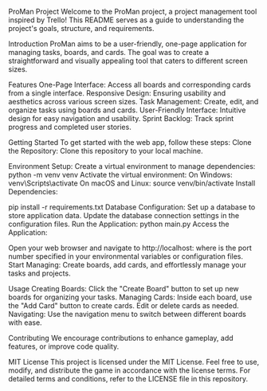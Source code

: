 ProMan Project
Welcome to the ProMan project, a project management tool inspired by Trello! 
This README serves as a guide to understanding the project's goals, structure, and requirements.

Introduction
ProMan aims to be a user-friendly, one-page application for managing tasks, boards, and cards. 
The goal was to create a straightforward and visually appealing tool that caters to different screen sizes.

Features
One-Page Interface: Access all boards and corresponding cards from a single interface.
Responsive Design: Ensuring usability and aesthetics across various screen sizes.
Task Management: Create, edit, and organize tasks using boards and cards.
User-Friendly Interface: Intuitive design for easy navigation and usability.
Sprint Backlog: Track sprint progress and completed user stories.

Getting Started
To get started with the web app, follow these steps:
Clone the Repository: Clone this repository to your local machine.

Environment Setup:
Create a virtual environment to manage dependencies:
python -m venv venv
Activate the virtual environment:
On Windows: venv\Scripts\activate
On macOS and Linux: source venv/bin/activate
Install Dependencies:

pip install -r requirements.txt
Database Configuration:
Set up a database to store application data.
Update the database connection settings in the configuration files.
Run the Application:
python main.py
Access the Application:

Open your web browser and navigate to http://localhost:<PORT> where <PORT> is the port number specified in your environmental variables or configuration files.
Start Managing: Create boards, add cards, and effortlessly manage your tasks and projects.

Usage
Creating Boards: Click the "Create Board" button to set up new boards for organizing your tasks.
Managing Cards: Inside each board, use the "Add Card" button to create cards. Edit or delete cards as needed.
Navigating: Use the navigation menu to switch between different boards with ease.

Contributing
We encourage contributions to enhance gameplay, add features, or improve code quality.

MIT License
This project is licensed under the MIT License. Feel free to use, modify, and distribute the game in accordance with the license terms.
For detailed terms and conditions, refer to the LICENSE file in this repository.
